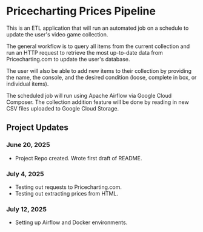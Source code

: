 # Pricecharting Prices Pipeline

This is an ETL application that will run an automated job on a schedule to update the user's video game collection.

The general workflow is to query all items from the current collection and run an HTTP request to retrieve 
the most up-to-date data from Pricecharting.com to update the user's database.

The user will also be able to add new items to their collection by providing the name, the console, and the
desired condition (loose, complete in box, or individual items).

The scheduled job will run using Apache Airflow via Google Cloud Composer. The collection addition feature 
will be done by reading in new CSV files uploaded to Google Cloud Storage.

## Project Updates

### June 20, 2025
- Project Repo created. Wrote first draft of README.

### July 4, 2025
- Testing out requests to Pricecharting.com.
- Testing out extracting prices from HTML.

### July 12, 2025
- Setting up Airflow and Docker environments.